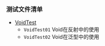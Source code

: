 ### 测试文件清单

* [VoidTest](src/test/kang/uoid)
  * `VoidTest01` Void在反射中的使用
  * `VoidTest02` Void在泛型中的使用

